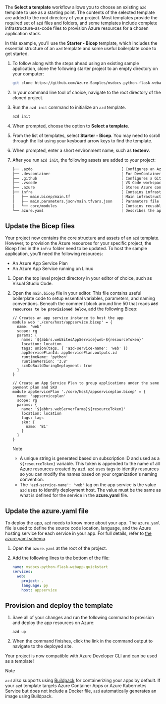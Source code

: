 The **Select a template** workflow allows you to choose an existing `azd` template to use as a starting point. The contents of the selected template are added to the root directory of your project. Most templates provide the required set of `azd` files and folders, and some templates include complete infrastructure-as-code files to provision Azure resources for a chosen application stack. 

In this example, you'll use the **Starter - Bicep** template, which includes the essential structure of an `azd` template and some useful boilerplate code to get started.

1. To follow along with the steps ahead using an existing sample application, clone the following starter project to an empty directory on your computer:

    ```bash
    git clone https://github.com/Azure-Samples/msdocs-python-flask-webapp-quickstart
    ```

1. In your command line tool of choice, navigate to the root directory of the cloned project.

1. Run the `azd init` command to initialize an `azd` template.

    ```bash
    azd init
    ```

1. When prompted, choose the option to **Select a template**.

1. From the list of templates, select **Starter - Bicep**. You may need to scroll through the list using your keyboard arrow keys to find the template.

1. When prompted, enter a short environment name, such as **testenv**.

1. After you run `azd init`, the following assets are added to your project:

    ```txt
    ├── .azdo                                        [ Configures an Azure Pipeline ]
    ├── .devcontainer                                [ For DevContainer ]
    ├── .github                                      [ Configures a GitHub workflow ]
    ├── .vscode                                      [ VS Code workspace configurations ]
    ├── .azure                                       [ Stores Azure configurations and environment variables ]
    ├── infra                                        [ Contains infrastructure as code files ]
    │   ├── main.bicep/main.tf                       [ Main infrastructure file ]
    │   ├── main.parameters.json/main.tfvars.json    [ Parameters file ]
    │   └── core/modules                             [ Contains reusable Bicep/Terraform modules ]
    └── azure.yaml                                   [ Describes the app and type of Azure resources]
    ```

## Update the Bicep files

Your project now contains the core structure and assets of an `azd` template. However, to provision the Azure resources for your specific project, the Bicep files in the `infra` folder need to be updated. To host the sample application, you'll need the following resources:

- An Azure App Service Plan
- An Azure App Service running on Linux

1. Open the top level project directory in your editor of choice, such as Visual Studio Code.

1. Open the `main.bicep` file in your editor. This file contains useful boilerplate code to setup essential variables, parameters, and naming conventions. Beneath the comment block around line 50 that reads **`Add resources to be provisioned below`**, add the following Bicep:

    ```bicep
    // Creates an app service instance to host the app
    module web './core/host/appservice.bicep' = {
      name: 'web'
      scope: rg
      params: {
        name: '${abbrs.webSitesAppService}web-${resourceToken}'
        location: location
        tags: union(tags, { 'azd-service-name': 'web' })
        appServicePlanId: appServicePlan.outputs.id
        runtimeName: 'python'
        runtimeVersion: '3.8'
        scmDoBuildDuringDeployment: true
      }
    }
    
    // Create an App Service Plan to group applications under the same payment plan and SKU
    module appServicePlan './core/host/appserviceplan.bicep' = {
      name: 'appserviceplan'
      scope: rg
      params: {
        name: '${abbrs.webServerFarms}${resourceToken}'
        location: location
        tags: tags
        sku: {
          name: 'B1'
        }
      }
    }
    ```

    > [!NOTE]
    > - A unique string is generated based on subscription ID and used as a `${resourceToken}` variable. This token is appended to the name of all Azure resources created by azd. `azd` uses tags to identify resources so you can modify the names based on your organization's naming convention.
    > - The `'azd-service-name': 'web'` tag on the app service is the value `azd` uses to identify deployment host. The value must be the same as what is defined for the service in the **azure.yaml** file.
    
## Update the azure.yaml file

To deploy the app, `azd` needs to know more about your app. The `azure.yaml` file is used to define the source code location, language, and the Azure hosting service for each service in your app. For full details, refer to [the azure.yaml schema](./azd-schema.md).

1. Open the `azure.yaml` at the root of the project.

1. Add the following lines to the bottom of the file:

    ```yml
    name: msdocs-python-flask-webapp-quickstart
    services:
      web:
        project: .
        language: py
        host: appservice
    ```

## Provision and deploy the template

1. Save all of your changes and run the following command to provision and deploy the app resources on Azure:

    ```azdeveloper
    azd up
    ```

1. When the command finishes, click the link in the command output to navigate to the deployed site.

Your project is now compatible with Azure Developer CLI and can be used as a template!

> [!NOTE]
> `azd` also supports using [Buildpack](https://buildpacks.io/) for containerizing your apps by default. If your `azd` template targets Azure Container Apps or Azure Kubernetes Service but does not include a Docker file, `azd` automatically generates an image using Buildpack.